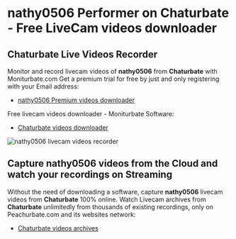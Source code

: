 # nathy0506 Performer on Chaturbate - Free LiveCam videos downloader

## Chaturbate Live Videos Recorder

Monitor and record livecam videos of **nathy0506** from **Chaturbate** with Moniturbate.com
Get a premium trial for free by just and only registering with your Email address:
* [nathy0506 Premium videos downloader](https://moniturbate.com/request-demo-licence-key.html)

Free livecam videos downloader - Moniturbate Software:
* [Chaturbate videos downloader](https://moniturbate.com/moniturbate-download-software.html)

![nathy0506 livecam videos recorder](https://peachurnet.com/templates/moniturbate-software.png)


## Capture nathy0506 videos from the Cloud and watch your recordings on Streaming

Without the need of downloading a software, capture **nathy0506** livecam videos from **Chaturbate** 100% online.
Watch Livecam archives from **Chaturbate** unlimitedly from thousands of existing recordings, only on Peachurbate.com and its websites network:
* [Chaturbate videos archives](https://peachurnet.com/)